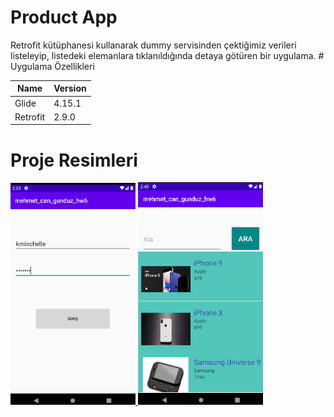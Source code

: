 # Product App



<p>
Retrofit kütüphanesi kullanarak dummy servisinden çektiğimiz verileri listeleyip, listedeki elemanlara tıklanıldığında detaya götüren bir uygulama.
# Uygulama Özellikleri

  Name      |      Version
 ------------- | ------------- 
 Glide         | 4.15.1        
 Retrofit         | 2.9.0        

</p>

# Proje Resimleri
  
 <p> 
  <a href="https://github.com/Mehmetjr/android_product_app/blob/main/images/hw6.png" target="_blank">
  <img src="https://github.com/Mehmetjr/android_product_app/blob/main/images/hw6.png" width="200" style="max-width:100;">
  </a>
  <a href="https://github.com/Mehmetjr/android_product_app/blob/main/images/hw61.png" target="_blank">
  <img src="https://github.com/Mehmetjr/android_product_app/blob/main/images/hw61.png" width="200" style="max-width:100;">
  </a>
 
  </p>
